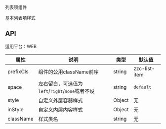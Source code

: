 列表项组件

基本列表项样式

## API

适用平台：WEB

属性 | 说明 | 类型 | 默认值
|----|-----|------|------|
| prefixCls | 组件的公用className前序 | string  | zzc-list-item |
| space    | 左右留白，可选值为`left`/`right`/`none`或者不设  |   string   |   `default`  |
| style    | 自定义外层容器样式 |   Object  | 无 |
| inStyle    | 自定义内层内容样式 |   Object  | 无 |
| className  |  样式类名 | string | 无 |
